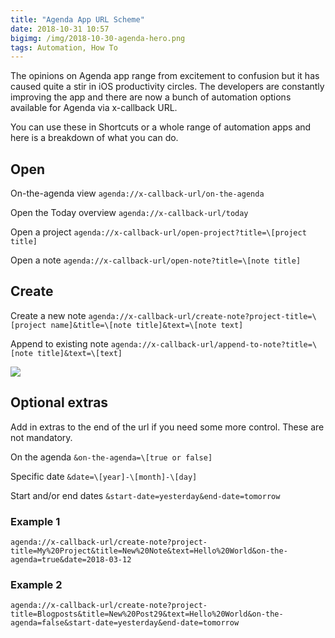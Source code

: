 ```yaml
---
title: "Agenda App URL Scheme"
date: 2018-10-31 10:57
bigimg: /img/2018-10-30-agenda-hero.png
tags: Automation, How To
---
```

The opinions on Agenda app range from excitement to confusion but it has caused quite a stir in iOS productivity circles. The developers are constantly improving the app and there are now a bunch of automation options available for Agenda via x-callback URL.

You can use these in Shortcuts or a whole range of automation apps and here is a breakdown of what you can do.  

## Open
On-the-agenda view
`agenda://x-callback-url/on-the-agenda
`

Open the Today overview
`agenda://x-callback-url/today
`

Open a project
`agenda://x-callback-url/open-project?title=\[project title]
`

Open a note
`agenda://x-callback-url/open-note?title=\[note title]
`

## Create
Create a new note
`agenda://x-callback-url/create-note?project-title=\[project name]&title=\[note title]&text=\[note text]
`

Append to existing note
`agenda://x-callback-url/append-to-note?title=\[note title]&text=\[text]
`

![](https://gr36.com/img/2018-10-30-agenda-screenshots.png)

## Optional extras
Add in extras to the end of the url if you need some more control. These are not mandatory.

On the agenda
`&on-the-agenda=\[true or false]
`

Specific date
`&date=\[year]-\[month]-\[day]
`

Start and/or end dates
`&start-date=yesterday&end-date=tomorrow
`

### Example 1
`agenda://x-callback-url/create-note?project-title=My%20Project&title=New%20Note&text=Hello%20World&on-the-agenda=true&date=2018-03-12
`

### Example 2
`agenda://x-callback-url/create-note?project-title=Blogposts&title=New%20Post29&text=Hello%20World&on-the-agenda=false&start-date=yesterday&end-date=tomorrow`

